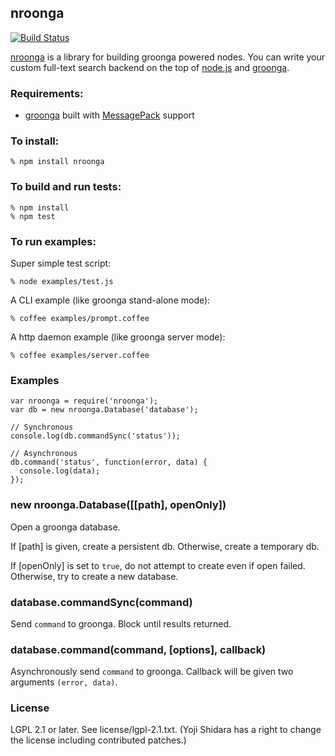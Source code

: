 ## nroonga

[![Build Status](https://secure.travis-ci.org/nroonga/nroonga.png?branch=master)](http://travis-ci.org/nroonga/nroonga)

[nroonga](http://nroonga.github.com) is a library for building groonga powered nodes.
You can write your custom full-text search backend on the top of [node.js](http://nodejs.org) and [groonga][].


### Requirements:

* [groonga][] built with [MessagePack][] support

  [groonga]:http://groonga.org
  [MessagePack]:http://msgpack.org/

### To install:

    % npm install nroonga

### To build and run tests:

    % npm install
    % npm test

### To run examples:

Super simple test script:

    % node examples/test.js

A CLI example (like groonga stand-alone mode):

    % coffee examples/prompt.coffee

A http daemon example (like groonga server mode):

    % coffee examples/server.coffee

### Examples

    var nroonga = require('nroonga');
    var db = new nroonga.Database('database');
    
    // Synchronous
    console.log(db.commandSync('status'));
    
    // Asynchronous
    db.command('status', function(error, data) {
      console.log(data);
    });

### new nroonga.Database([[path], openOnly])

Open a groonga database.

If [path] is given, create a persistent db. Otherwise, create a temporary db.

If [openOnly] is set to `true`, do not attempt to create even if open failed. Otherwise, try to create a new database.

### database.commandSync(command)

Send `command` to groonga. Block until results returned.

### database.command(command, [options], callback)

Asynchronously send `command` to groonga. Callback will be given two arguments `(error, data)`.

### License

LGPL 2.1 or later. See license/lgpl-2.1.txt.
(Yoji Shidara has a right to change the license including contributed patches.)

